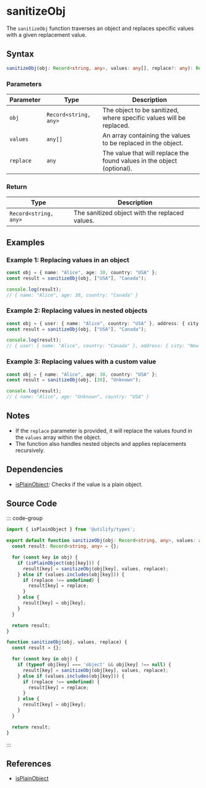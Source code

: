 # sanitizeObj
The `sanitizeObj` function traverses an object and replaces specific values with a given replacement value.

## Syntax

```typescript
sanitizeObj(obj: Record<string, any>, values: any[], replace?: any): Record<string, any>;
```

### Parameters

| Parameter  | Type                         | Description                                                              |
|------------|------------------------------|--------------------------------------------------------------------------|
| `obj`      | `Record<string, any>`         | The object to be sanitized, where specific values will be replaced.      |
| `values`   | `any[]`                       | An array containing the values to be replaced in the object.             |
| `replace`  | `any`                         | The value that will replace the found values in the object (optional).   |

### Return

| Type                         | Description                                                   |
|------------------------------|---------------------------------------------------------------|
| `Record<string, any>`         | The sanitized object with the replaced values.                |

## Examples

### Example 1: Replacing values in an object
```typescript
const obj = { name: "Alice", age: 30, country: "USA" };
const result = sanitizeObj(obj, ["USA"], "Canada");

console.log(result);
// { name: "Alice", age: 30, country: "Canada" }
```

### Example 2: Replacing values in nested objects
```typescript
const obj = { user: { name: "Alice", country: "USA" }, address: { city: "New York" } };
const result = sanitizeObj(obj, ["USA"], "Canada");

console.log(result);
// { user: { name: "Alice", country: "Canada" }, address: { city: "New York" } }
```

### Example 3: Replacing values with a custom value
```typescript
const obj = { name: "Alice", age: 30, country: "USA" };
const result = sanitizeObj(obj, [30], "Unknown");

console.log(result);
// { name: "Alice", age: "Unknown", country: "USA" }
```

## Notes
- If the `replace` parameter is provided, it will replace the values found in the `values` array within the object.
- The function also handles nested objects and applies replacements recursively.

## Dependencies
- [isPlainObject](./types.md): Checks if the value is a plain object.

## Source Code
::: code-group

```typescript
import { isPlainObject } from '@utilify/types';

export default function sanitizeObj(obj: Record<string, any>, values: any[], replace?: any): Record<string, any> {
  const result: Record<string, any> = {};

  for (const key in obj) {
    if (isPlainObject(obj[key])) {
      result[key] = sanitizeObj(obj[key], values, replace);
    } else if (values.includes(obj[key])) {
      if (replace !== undefined) {
        result[key] = replace;
      }
    } else {
      result[key] = obj[key];
    }
  }

  return result;
}
```

```javascript
function sanitizeObj(obj, values, replace) {
  const result = {};

  for (const key in obj) {
    if (typeof obj[key] === 'object' && obj[key] !== null) {
      result[key] = sanitizeObj(obj[key], values, replace);
    } else if (values.includes(obj[key])) {
      if (replace !== undefined) {
        result[key] = replace;
      }
    } else {
      result[key] = obj[key];
    }
  }

  return result;
}
```
:::

## References
- [isPlainObject](https://developer.mozilla.org/en-US/docs/Web/JavaScript/Reference/Global_Objects/Object/is)
